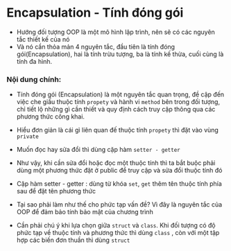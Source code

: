 # Encapsulation - Tính đóng gói

- Hướng đối tượng OOP là một mô hình lập trình, nên sẽ có các nguyên tắc thiết kế của nó
- Và nó cần thỏa mản 4 nguyên tắc, đầu tiên là tính đóng gói(Encapsulation), hai là tính trừu tượng, ba là tính kế thừa, cuối cùng là tính đa hình.

<h3>Nội dung chính: </h3>

- Tính đóng gói (Encapsulation) là một nguyên tắc quan trọng, đề cập đến việc che giấu thuộc tính ```propety``` và hành vi ```method``` bên trong đối tượng, chỉ tiết lộ những gì cần thiết và quy định cách truy cập thông qua các phương thức công khai.
- Hiểu đơn giản là cái gì liên quan đế thuộc tính ```propety``` thì đặt vào vùng ```private``` 
- Muốn đọc hay sửa đổi thì dùng cặp hàm ```setter - getter```

- Như vậy, khi cần sửa đổi hoặc đọc một thuộc tính thì ta bắt buộc phải dùng một phương thức đặt ở public để truy cập và sửa đổi thuộc tính đó 
- Cặp hàm setter - getter : dùng từ khóa ```set```, ```get``` thêm tên thuộc tính phía sau để đặt tên phương thức

- Tại sao phải làm như thế cho phức tạp vấn đề? Vì đây là nguyên tắc của OOP để đảm bảo tính bảo mật của chương trình 
- Cần phải chú ý khi lựa chọn giữa ```struct``` và ```class```. Khi đối tượng có độ phức tạp về thuộc tính và phương thức thì dùng ```class``` , còn với một tập hợp các biến đơn thuần thì dùng ```struct``` 
